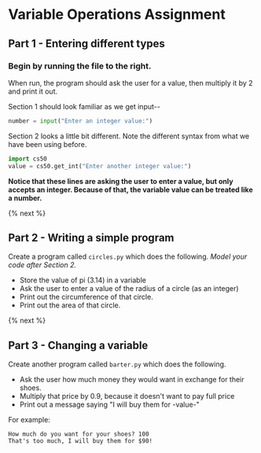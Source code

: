 # Variable Operations Assignment

## Part 1 - Entering different types

### Begin by running the file to the right.

When run, the program should ask the user for a value, then multiply it by 2 and print it out.

Section 1 should look familiar as we get input--

```python
number = input("Enter an integer value:")
```

Section 2 looks a little bit different.
Note the different syntax from what we have been using before.

```python
import cs50
value = cs50.get_int("Enter another integer value:")
```

**Notice that these lines are asking the user to enter a value, but only accepts an integer. Because of that, the variable value can be treated like a number.**

{% next %}

## Part 2 - Writing a simple program

Create a program called <code>circles.py</code> which does the following. *Model your code after Section 2.*

 - Store the value of pi (3.14) in a variable
 - Ask the user to enter a value of the radius of a circle (as an integer)
 - Print out the circumference of that circle.
 - Print out the area of that circle.

{% next %}

## Part 3 - Changing a variable

Create another program called <code>barter.py</code> which does the following.

 - Ask the user how much money they would want in exchange for their shoes.
 - Multiply that price by 0.9, because it doesn't want to pay full price
 - Print out a message saying "I will buy them for -value-"

For example: 
```
How much do you want for your shoes? 100
That's too much, I will buy them for $90!
```